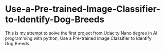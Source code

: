 # Use-a-Pre-trained-Image-Classifier-to-Identify-Dog-Breeds
This is my attempt to solve the first project from Udacity Nano degree in AI programming with python, Use a Pre-trained Image Classifier to Identify Dog Breeds 
